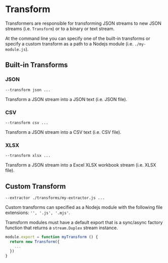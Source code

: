 # Transform

Transformers are responsible for transforming JSON streams to new JSON streams
(i.e. `Transform`) or to a binary or text stream.

At the command line you can specify one of the built-in transforms or specify a
custom transform as a path to a Nodejs module (i.e. `./my-module.js`).

## Built-in Transforms

### JSON

```
--transform json ...
```

Transform a JSON stream into a JSON text (i.e. JSON file).

### CSV

```
--transform csv ...
```

Transform a JSON stream into a CSV text (i.e. CSV file).

### XLSX

```
--transform xlsx ...
```

Transform a JSON stream into a Excel XLSX workbook stream (i.e. XLSX file).

## Custom Transform

```
--extractor ./transforms/my-extractor.js ...
```

Custom transforms can specified as a Nodejs module with the following file
extensions: `'', '.js', '.mjs'`.

Tramsform modules must have a default export that is a sync/async factory
function that returns a `stream.Duplex` stream instance.

```js
module.export = function myTransform () {
  return new Transform({
    ...
  })
}
```
